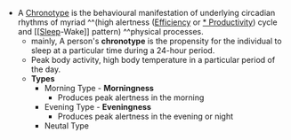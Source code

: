 - A [Chronotype]() is the behavioural manifestation of underlying circadian rhythms of myriad ^^(high alertness ([Efficiency]() or [* Productivity]()) cycle and [[[Sleep]()-Wake]] pattern) ^^physical processes.
    - mainly, A person's **chronotype** is the propensity for the individual to sleep at a particular time during a 24-hour period.
    - Peak body activity, high body temperature in a particular period of the day.
    - **Types**
        - Morning Type - **Morningness**
            - Produces peak alertness in the morning
        - Evening Type - **Eveningness**
            - Produces peak alertness in the evening or night
        - Neutal Type 
